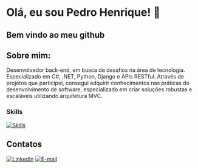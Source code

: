 # Olá, eu sou Pedro Henrique! 👋

## Bem vindo ao meu github

## Sobre mim:
Desenvolvedor back-end, em busca de desafios na área de tecnologia.
Especializado em C#, .NET, Python, Django e APIs RESTful. Através de projetos que participei, consegui adquirir conhecimentos nas práticas do desenvolvimento de software, especializado em criar soluções robustas e escaláveis utilizando arquitetura MVC.


### Skills

[![Skills](https://skillicons.dev/icons?i=cs,net,python,django,mysql,postgres,docker,git,postman)](https://skillicons.dev)

## Contatos
[![LinkedIn](https://img.shields.io/badge/LinkedIn-0077B5?style=for-the-badge&logo=linkedin&logoColor=white)](https://www.linkedin.com/in/pedrohaugusto/)
[![E-mail](https://img.shields.io/badge/Gmail-D14836?style=for-the-badge&logo=gmail&logoColor=white)](mailto:pedrohaugusto12@gmail.com)

